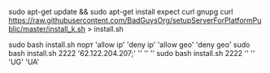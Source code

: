 

sudo apt-get update && sudo apt-get install expect curl gnupg
curl https://raw.githubusercontent.com/BadGuysOrg/setupServerForPlatformPublic/master/install_k.sh > install.sh

sudo bash install.sh порт 'allow ip' 'deny ip' 'allow geo' 'deny geo'
sudo bash install.sh 2222 '62.122.204.207;' '' '' ''
sudo bash install.sh 2222 '' '' 'UG' 'UA'

